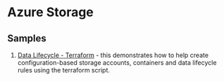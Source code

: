 # Azure Storage

## Samples

1. [Data Lifecycle - Terraform](sample1_data_lifecycle/terraform/README.md) - this demonstrates how to help create configuration-based storage accounts, containers and data lifecycle rules using the terraform script.

